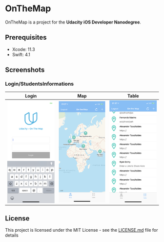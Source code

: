 # OnTheMap
OnTheMap is a project for the **Udacity iOS Developer Nanodegree**.

## Prerequisites
- Xcode: 11.3
- Swift: 4.1

## Screenshots
### Login/StudentsInformations
| Login | Map | Table |
|----------|-----------|-----------|
|<img src="https://github.com/MSWagner/OnTheMap/blob/master/Screenshots/Login.PNG" width="200">|<img src="https://github.com/MSWagner/OnTheMap/blob/master/Screenshots/ShowStudentsMap.PNG" width="200">|<img src="https://github.com/MSWagner/OnTheMap/blob/master/Screenshots/ShowStudentsTable.PNG" width="200">|


## License
This project is licensed under the MIT License - see the [LICENSE.md](LICENSE.md) file for details

